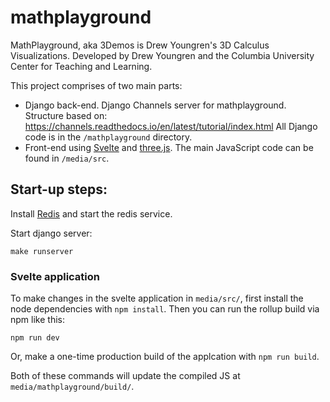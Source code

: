 # mathplayground
MathPlayground, aka 3Demos is Drew Youngren's 3D Calculus
Visualizations. Developed by Drew Youngren and the Columbia University
Center for Teaching and Learning.

This project comprises of two main parts:
* Django back-end.
  Django Channels server for mathplayground. Structure based on:
  https://channels.readthedocs.io/en/latest/tutorial/index.html All
  Django code is in the `/mathplayground` directory.
* Front-end using [Svelte](https://svelte.dev/) and
  [three.js](https://threejs.org/). The main JavaScript code can be
  found in `/media/src`.

## Start-up steps:
Install [Redis](https://redis.io/) and start the redis service.

Start django server:
```
make runserver
```

### Svelte application
To make changes in the svelte application in `media/src/`, first install the
node dependencies with `npm install`. Then you can run the rollup build via 
npm like this:
```
npm run dev
```

Or, make a one-time production build of the applcation with `npm run build`.

Both of these commands will update the compiled JS at `media/mathplayground/build/`.
